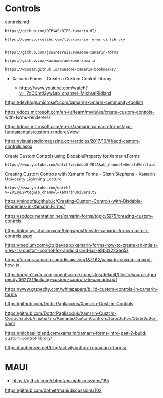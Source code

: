 # Controls

controls.md

    https://github.com/DIPSAS/DIPS.Xamarin.UI/

    https://opensourcelibs.com/lib/xamarin-forms-ui-library


    https://github.com/jsuarezruiz/awesome-xamarin-forms

    https://github.com/XamSome/awesome-xamarin
    
    https://wcoder.github.io/awesome-xamarin-bookmarks/

*   Xamarin Forms - Create a Custom Control Library

    *   https://www.youtube.com/watch?v=_7dCQmtI2yw&ab_channel=MichaelRidland


https://devblogs.microsoft.com/xamarin/xamarin-community-toolkit/

https://docs.microsoft.com/en-us/learn/modules/create-custom-controls-with-forms-renderers/

https://docs.microsoft.com/en-us/xamarin/xamarin-forms/app-fundamentals/custom-renderer/view

https://visualstudiomagazine.com/articles/2017/10/01/add-custom-controls.aspx

Create Custom Controls using BindableProperty for Xamarin.Forms

    https://www.youtube.com/watch?v=cbmoaD-PDtA&ab_channel=GeraldVersluis

Creating Custom Controls with Xamarin Forms - Glenn Stephens - Xamarin University Lightning Lecture

    https://www.youtube.com/watch?v=ZViJyL9Ptqg&ab_channel=XamarinUniversity

https://mindofai.github.io/Creating-Custom-Controls-with-Bindable-Properties-in-Xamarin.Forms/

https://sodocumentation.net/xamarin-forms/topic/5975/creating-custom-controls

https://blog.syncfusion.com/blogs/post/create-xamarin-forms-custom-controls.aspx

https://medium.com/@tsjdevapps/xamarin-forms-how-to-create-an-intials-view-as-custom-control-for-android-and-ios-e9b09223ed53

https://forums.xamarin.com/discussion/182262/xamarin-custom-control-how-to

https://origin2.cdn.componentsource.com/sites/default/files/resources/grapecity/567721/building-custom-controls-in-xamarin.pdf

https://www.grapecity.com/whitepapers/build-custom-controls-in-xamarin-forms

https://github.com/DottorPagliaccius/Xamarin-Custom-Controls

https://github.com/DottorPagliaccius/Xamarin-Custom-Controls/blob/master/src/Xamarin.CustomControls.StateButton/StateButton.xaml

https://michaelridland.com/xamarin/xamarin-forms-intro-part-2-build-custom-control-library/

https://taubensee.net/blog/activitybutton-in-xamarin-forms/


# MAUI

*   https://github.com/dotnet/maui/discussions/185

https://github.com/dotnet/maui/discussions/102
